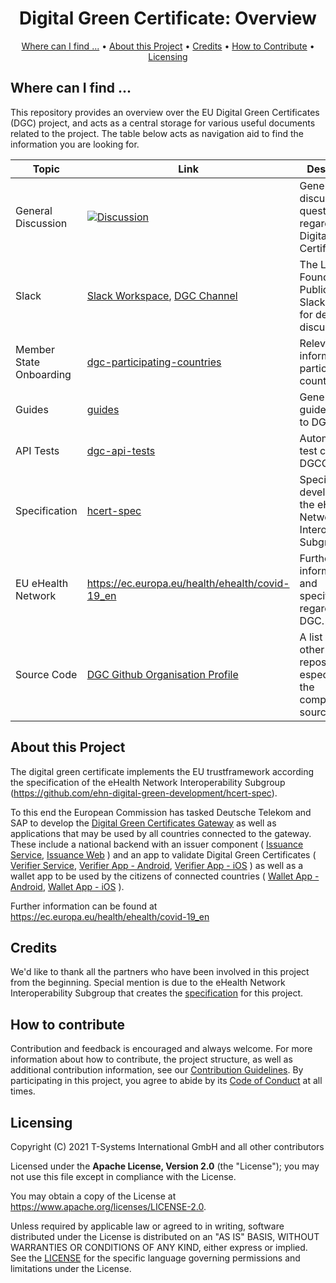 <h1 align="center">
 Digital Green Certificate: Overview
</h1>

<p align="center">
    <a href="#where-can-i-find-">Where can I find ...</a> •
    <a href="#about-this-project">About this Project</a> •
    <a href="#credits">Credits</a> •
    <a href="#how-to-contribute">How to Contribute</a> •
    <a href="#licensing">Licensing</a>
</p>

## Where can I find ... 

This repository provides an overview over the EU Digital Green Certificates (DGC) project, and acts as a central storage for various useful documents related to the project. The table below acts as navigation aid to find the information you are looking for.

| Topic                   | Link                                            | Description                                                                  |
|-------------------------|-------------------------------------------------|------------------------------------------------------------------------------|
| General Discussion      |  [![Discussion](https://img.shields.io/github/issues/eu-digital-green-certificates/dgc-overview?style=flat)](/../../issues) | General discussion and questions regarding Digital Green Certificates. |
| Slack                   | [Slack Workspace], [DGC Channel]                | The Linux Foundation Public Health Slack channel for developer discussions.  |
| Member State Onboarding | [dgc-participating-countries]                   | Relevant information for participating countries.                            |
| Guides                  | [guides]                                        | General guides related to DGC.                                               |
| API Tests               | [dgc-api-tests]                                 | Automated API test cases for DGCG.                                           |
| Specification           | [hcert-spec]                                    | Specification developed by the eHealth Network Interoperability Subgroup.    |
| EU eHealth Network      | https://ec.europa.eu/health/ehealth/covid-19_en | Further information and specifications regarding DGC.                        |
| Source Code             | [DGC Github Organisation Profile]               | A list of all other repositories, especially for the component source codes. |

<!--| Test Specifications     | [test-specifications]         | General test specifications.                                                             | Note: Disabled until files are provided -->

[dgc-participating-countries]: https://github.com/eu-digital-green-certificates/dgc-participating-countries
[onboarding checklist]: https://github.com/eu-digital-green-certificates/dgc-participating-countries/blob/main/gateway/OnboardingChecklist.md
[guides]: ./guides
[test-specifications]: ./test-specification
[dgc-api-tests]: https://github.com/eu-digital-green-certificates/dgc-api-tests
[hcert-spec]: https://github.com/ehn-digital-green-development/hcert-spec
[Slack Workspace]: https://lfpublichealth.slack.com
[DGC channel]: https://lfpublichealth.slack.com/archives/C01UZFNU3M0
[DGC Github Organisation Profile]: https://github.com/eu-digital-green-certificates

## About this Project

The digital green certificate implements the EU trustframework according the specification of the eHealth Network Interoperability Subgroup (https://github.com/ehn-digital-green-development/hcert-spec). 

To this end the European Commission has tasked Deutsche Telekom and SAP to develop the [Digital Green Certificates Gateway](https://github.com/eu-digital-green-certificates/dgc-gateway) as well as applications that may be used by all countries connected to the gateway. These include a national backend with an issuer component ( [Issuance Service](https://github.com/eu-digital-green-certificates/dgca-issuance-service), [Issuance Web](https://github.com/eu-digital-green-certificates/dgca-issuance-web) ) and an app to validate Digital Green Certificates ( [Verifier Service](https://github.com/eu-digital-green-certificates/dgca-verifier-service), [Verifier App - Android](https://github.com/eu-digital-green-certificates/dgca-verifier-app-android), [Verifier App - iOS](https://github.com/eu-digital-green-certificates/dgca-verifier-app-ios) ) as well as a wallet app to be used by the citizens of connected countries ( [Wallet App - Android](https://github.com/eu-digital-green-certificates/dgca-wallet-app-android), [Wallet App - iOS](https://github.com/eu-digital-green-certificates/dgca-wallet-app-ios) ).

Further information can be found at https://ec.europa.eu/health/ehealth/covid-19_en 

## Credits

We'd like to thank all the partners who have been involved in this project from the beginning. Special mention is due to the eHealth Network Interoperability Subgroup that creates the [specification](https://github.com/ehn-digital-green-development/hcert-spec) for this project. 


## How to contribute  

Contribution and feedback is encouraged and always welcome. For more information about how to contribute, the project structure, as well as additional contribution information, see our [Contribution Guidelines](./CONTRIBUTING.md). By participating in this project, you agree to abide by its [Code of Conduct](./CODE_OF_CONDUCT.md) at all times.

## Licensing

Copyright (C) 2021 T-Systems International GmbH and all other contributors

Licensed under the **Apache License, Version 2.0** (the "License"); you may not use this file except in compliance with the License.

You may obtain a copy of the License at https://www.apache.org/licenses/LICENSE-2.0.

Unless required by applicable law or agreed to in writing, software distributed under the License is distributed on an "AS IS" BASIS, WITHOUT WARRANTIES OR CONDITIONS OF ANY KIND, either express or implied. See the [LICENSE](./LICENSE) for the specific language governing permissions and limitations under the License.
